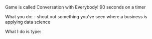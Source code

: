 Game is called Conversation with Everybody!
90 seconds on a timer

What you do:
    - shout out something you've seen where a business is applying data science

What I do is type:


